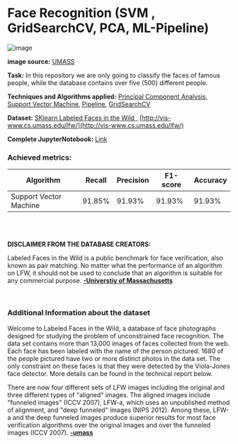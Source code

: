 # Face Recognition (SVM , GridSearchCV, PCA, ML-Pipeline)
<!-- ![image](https://github.com/Kmohamedalie/Oxford-Parkinson-Diesease-Detection/assets/63104472/a4673a89-67d5-40c8-b9b5-daf60e18293e) -->

![image](https://github.com/Kmohamedalie/Face-Recognition-PCA-SVM/assets/63104472/ea4a25c8-adb4-4d50-8a36-4fa317585cd7)

**image source:**  [UMASS](http://vis-www.cs.umass.edu/lfw/) 


 
 




**Task:** In this repository we are only going to classify the faces of famous people, while the database contains over five (500) different people.


**Techniques and Algorithms applied:** [Principal Component Analysis](https://en.wikipedia.org/wiki/Principal_component_analysis), [Support Vector Machine](https://en.wikipedia.org/wiki/Support_vector_machine), [Pipeline](https://medium.com/analytics-vidhya/what-is-a-pipeline-in-machine-learning-how-to-create-one-bda91d0ceaca), [GridSearchCV](https://scikit-learn.org/stable/modules/generated/sklearn.model_selection.GridSearchCV.html)







**Dataset:**  <a href="https://scikit-learn.org/0.19/auto_examples/applications/plot_face_recognition.html#sphx-glr-auto-examples-applications-plot-face-recognition-pyv">SKlearn Labeled Faces in the Wild </a>, [http://vis-www.cs.umass.edu/lfw/](http://vis-www.cs.umass.edu/lfw/)


**Complete JupyterNotebook:** [Link](https://github.com/Kmohamedalie/Face-Recognition-PCA-SVM/blob/master/Notebook/Face%20Recognition%20(SVM%20%2C%20GridSearchCV%2C%20PCA%2C%20Ml-Pipeline).ipynb)


### **Achieved metrics:**
| Algorithm | Recall | Precision | F1-score | Accuracy |
| --------- |--------|-----------|----------|----------|
|Support Vector Machine | 91.85% |	91.93%	| 91.93%  |	91.93% |


    

<br> 
<br>

**DISCLAIMER FROM THE DATABASE CREATORS:**

Labeled Faces in the Wild is a public benchmark for face verification, also known as pair matching. No matter what the performance of an algorithm on LFW, it should not be used to conclude that an algorithm is suitable for any commercial purpose. [**-Universtiy of Massachusetts**](http://vis-www.cs.umass.edu/lfw/)


    

<br>

### **Additional Information about the dataset**
Welcome to Labeled Faces in the Wild, a database of face photographs designed for studying the problem of unconstrained face recognition. The data set contains more than 13,000 images of faces collected from the web. Each face has been labeled with the name of the person pictured. 1680 of the people pictured have two or more distinct photos in the data set. The only constraint on these faces is that they were detected by the Viola-Jones face detector. More details can be found in the technical report below.

There are now four different sets of LFW images including the original and three different types of "aligned" images. The aligned images include "funneled images" (ICCV 2007), LFW-a, which uses an unpublished method of alignment, and "deep funneled" images (NIPS 2012). Among these, LFW-a and the deep funneled images produce superior results for most face verification algorithms over the original images and over the funneled images (ICCV 2007). 
  [**-umass**](http://vis-www.cs.umass.edu/lfw/)
